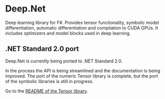 # Deep.Net

Deep learning library for F#.
Provides tensor functionality, symbolic model differentiation, automatic differentiation and compilation to CUDA GPUs.
It includes optimizers and model blocks used in deep learning.

## .NET Standard 2.0 port

Deep<span></span>.Net is currently being ported to .NET Standard 2.0.

In the process the API is being streamlined and the documentation is being improved. 
The port of the numeric Tensor library is complete, but the port of the symbolic libraries is still in progress.

Go to the [README of the Tensor library](Numeric/README.md).



